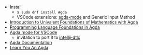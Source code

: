   * Install
    * `$ sudo dnf install Agda`
    * VSCode extensions: [agda-mode](https://github.com/banacorn/agda-mode-vscode) and Generic Input Method
  * [Introduction to Univalent Foundations of Mathematics with Agda](https://www.cs.bham.ac.uk/~mhe/HoTT-UF-in-Agda-Lecture-Notes/HoTT-UF-Agda.html#mlttinagda)
  * [Programming Language Foundations in Agda](https://plfa.github.io/)
  * [Agda mode for VSCode](https://github.com/banacorn/agda-mode-vscode)
    * invitation to port it to [intellij-dtlc](https://github.com/owo-lang/intellij-dtlc/pull/22)
  * [Agda Documentation](https://agda.readthedocs.io/)
  * [Learn You An Agda](http://learnyouanagda.liamoc.net/pages/introduction.html)